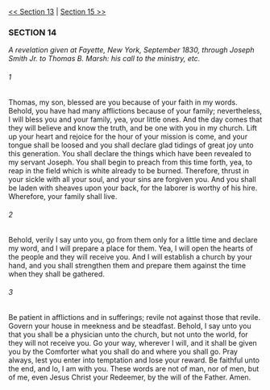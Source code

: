 [<< Section 13](Section%2013)  |  [Section 15 >>](Section%2015)

### SECTION 14

*A revelation given at Fayette, New York, September 1830, through Joseph Smith Jr. to Thomas B. Marsh: his call to the ministry, etc.*

###### 1
Thomas, my son, blessed are you because of your faith in my words. Behold, you have had many afflictions because of your family; nevertheless, I will bless you and your family, yea, your little ones. And the day comes that they will believe and know the truth, and be one with you in my church. Lift up your heart and rejoice for the hour of your mission is come, and your tongue shall be loosed and you shall declare glad tidings of great joy unto this generation. You shall declare the things which have been revealed to my servant Joseph. You shall begin to preach from this time forth, yea, to reap in the field which is white already to be burned. Therefore, thrust in your sickle with all your soul, and your sins are forgiven you. And you shall be laden with sheaves upon your back, for the laborer is worthy of his hire. Wherefore, your family shall live.

###### 2
Behold, verily I say unto you, go from them only for a little time and declare my word, and I will prepare a place for them. Yea, I will open the hearts of the people and they will receive you. And I will establish a church by your hand, and you shall strengthen them and prepare them against the time when they shall be gathered.

###### 3
Be patient in afflictions and in sufferings; revile not against those that revile. Govern your house in meekness and be steadfast. Behold, I say unto you that you shall be a physician unto the church, but not unto the world, for they will not receive you. Go your way, wherever I will, and it shall be given you by the Comforter what you shall do and where you shall go. Pray always, lest you enter into temptation and lose your reward. Be faithful unto the end, and lo, I am with you. These words are not of man, nor of men, but of me, even Jesus Christ your Redeemer, by the will of the Father. Amen.